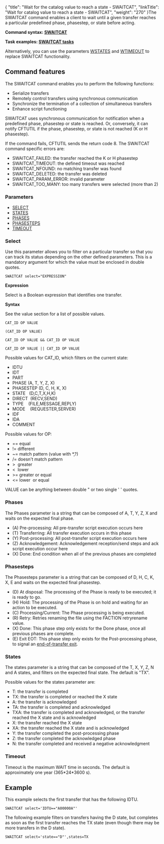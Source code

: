 {
    "title": "Wait for the catalog value to reach a state - SWAITCAT",
    "linkTitle": "Wait for catalog value to reach a state - SWAITCAT",
    "weight": "270"
}The SWAITCAT command enables a client to wait until
a given transfer reaches a particular predefined phase, phasestep, or state before acting.

****Command syntax: [SWAITCAT](../../../c_intro_userinterfaces/command_summary)****

****Task examples: [SWAITCAT tasks](../../../c_intro_userinterfaces/about_cftutil/managing_transfer_states/sync_transfer_request_tasks)****

Alternatively, you can use the parameters [WSTATES]() and [WTIMEOUT]() to replace SWAITCAT functionality.

## Command features

The SWAITCAT command enables you to perform the following functions:

- Serialize transfers
- Remotely control
    transfers using synchronous communication
- Synchronize the
    termination of a collection of simultaneous transfers
- Enhance script
    functioning

SWAITCAT uses synchronous communication for notification when a predefined
phase, phasestep or state is reached. Or, conversely, it can notify CFTUTIL if the
phase, phasestep, or state
is not reached (K or H phasestep).

If the command fails, CFTUTIL sends the return code 8. The SWAITCAT
command specific errors are:

- SWAITCAT\_FAILED:
    the transfer reached the K or H phasestep
- SWAITCAT\_TIMEOUT:
    the defined timeout was reached
- SWAITCAT\_NFOUND:
    no matching transfer was found
- SWAITCAT\_DELETED:
    the transfer was deleted
- SWAITCAT\_PARAM\_ERROR: invalid parameter
- SWAITCAT\_TOO\_MANY:
    too many transfers were selected (more than 2)

### Parameters

- [SELECT](../../../c_intro_userinterfaces/command_summary/parameter_intro/select)
- [STATES](../../../c_intro_userinterfaces/command_summary/parameter_intro/states)
- [PHASES](../../../c_intro_userinterfaces/command_summary/parameter_intro/phases)
- [PHASESTEPS](../../../c_intro_userinterfaces/command_summary/parameter_intro/phasesteps)
- [TIMEOUT](../../../c_intro_userinterfaces/command_summary/parameter_intro/timeout)

### Select

Use this parameter allows you to filter on a particular transfer so that you can track its status depending on the other defined parameters. This is a
mandatory argument for which the value must be enclosed in double quotes.

```
SWAITCAT select="EXPRESSION"
```

******Expression******

Select is a Boolean expression that identifies one transfer.

**Syntax**

See the value section for a list of possible values.

`CAT_ID OP VALUE`

`(CAT_ID OP VALUE)`

`CAT_ID OP VALUE && CAT_ID OP VALUE`

`CAT_ID OP VALUE || CAT_ID OP VALUE`

Possible values for CAT\_ID, which filters on the current state:

- IDTU
- IDT
- PART
- PHASE (A, T, Y, Z, X)
- PHASESTEP (D, C, H, K, X)
- STATE   (D,C,T,X,H,K)
- DIRECT  (RECV,SEND)
- TYPE    (FILE,MESSAGE,REPLY)
- MODE    (REQUESTER,SERVER)
- IDF     
- IDA
- COMMENT

Possible values for OP:

- == equal
- != different
- ~= match pattern
    (value with \*,?)
- /= doesn't match
    pattern
- &gt;  greater
- &lt;  lower
- &gt;= greater or
    equal
- &lt;= lower  or
    equal

VALUE can be anything between double " or two single ' ' quotes.

### Phases

The Phases parameter is a string that can be composed of A, T, Y, Z, X and waits on the expected final phase.

- \(A\) Pre-processing: All pre-transfer script execution occurs here
- \(T\) Transferring: All transfer execution occurs in this phase
- \(Y\) Post-processing: All post-transfer script execution occurs here
- \(Z\) Acknowledgement: Acknowledgement reception/send steps and ack script execution occur here
- \(X\) Done: End condition when all of the previous phases are completed

### Phasesteps

The Phasesteps parameter is a string that can be composed of D, H, C, K, X, E and waits on the expected final phasestep.

- \(D\) At disposal: The processing of the Phase is ready to be executed; it is ready to go.
- \(H\) Hold: The processing of the Phase is on hold and waiting for an action to be executed.
- \(C\) Processing/Current: The Phase processing is being executed.
- \(R\) Retry: Retries renaming the file using the FACTION retryrename value.
- \(X\) Done: This phase step only exists for the Done phase, once all previous phases are complete.
- \(E\) Exit EOT: This phase step only exists for the Post-processing phase, to signal an [end-of-transfer exit](../../managing_exits/about_the_end_of_transfer_type_exit).

### States

The states parameter is a string that can be composed of the T, X, Y, Z, N and A states, and filters on the expected final state. The default is "TX".

Possible values for the states parameter are:

- T: the transfer
    is completed
- TX: the transfer is completed or reached the X state
- A: the
    transfer is acknowledged
- TA: the transfer is completed and acknowledged
- TXA: the transfer is completed and acknowledged, or the transfer reached the X state and is acknowledged
- X: the transfer
    reached the X state
- XA: the transfer
    reached the X state and is acknowledged
- Y: the transfer completed the post-processing phase
- Z: the transfer completed the acknowledged phase
- N: the transfer completed and received a negative acknowledgment

### Timeout

Timeout is the maximum WAIT time in seconds. The default is approximately
one year (365\*24\*3600 s).

## Example

This example selects the first transfer that has the following IDTU.

```
SWAITCAT select='IDTU=="A00000A"'
```

The following example filters on transfers having the D state, but completes as soon as the first transfer reaches the TX state (even though there may be more transfers in the D state).

```
SWAITCAT select='state=="D"',states=TX
```
